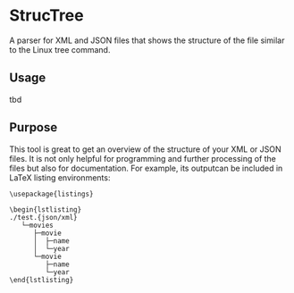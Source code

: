 # StrucTree
A parser for XML and JSON files that shows the structure of the file similar to the Linux tree command.

## Usage
tbd

## Purpose
This tool is great to get an overview of the structure of your XML or JSON files. 
It is not only helpful for programming and further processing of the files but also for documentation. For example, its outputcan be included in LaTeX listing environments:
```
\usepackage{listings}

\begin{lstlisting}
./test.{json/xml}
   └─movies
      ├─movie
      │  ├─name
      │  └─year
      └─movie
         ├─name
         └─year
\end{lstlisting}

```
